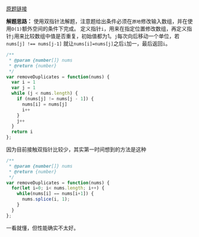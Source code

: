 [原题链接](https://leetcode-cn.com/problems/remove-duplicates-from-sorted-array/)

**解题思路：**
使用双指针法解题，注意题给出条件必须在` 原地 `修改输入数组，并在使用` O(1) `额外空间的条件下完成。
定义指针` i `，用来在指定位置修改数组，再定义指针` j `用来比较数组中值是否重复，初始值都为1。` j `每次向后移动一个单位，若` nums[j] !== nums[j-1] ` 就让` nums[i]=nums[j] `之后` i `加一，最后返回` i `。

```js
/**
 * @param {number[]} nums
 * @return {number}
 */
var removeDuplicates = function(nums) {
  var i = 1
  var j = 1
  while (j < nums.length) {
    if (nums[j] != nums[j - 1]) {
      nums[i] = nums[j]
      i++
    }
    j++
  }
  return i
};
```

因为目前接触双指针比较少，其实第一时间想到的方法是这种
```js
/**
 * @param {number[]} nums
 * @return {number}
 */
var removeDuplicates = function(nums) {
  for(let i=0; i< nums.length; i++) {
    while(nums[i] == nums[i+1]) {
      nums.splice(i, 1);
    }
  }
};
```
一看就懂，但性能确实不太好。